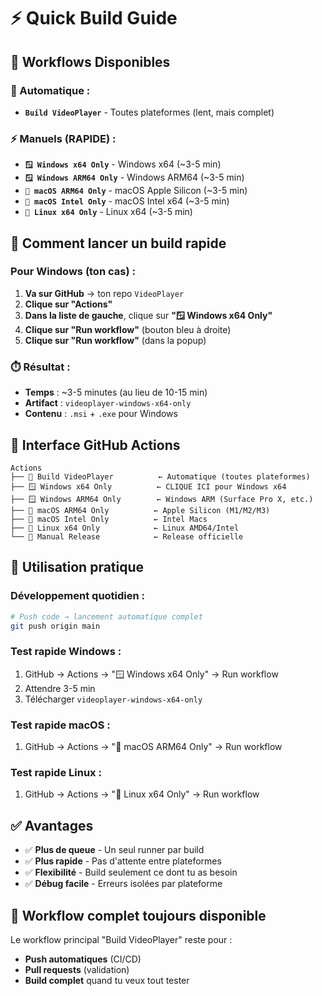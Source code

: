 # ⚡ Quick Build Guide

## 🎯 Workflows Disponibles

### **🔄 Automatique :**
- **`Build VideoPlayer`** - Toutes plateformes (lent, mais complet)

### **⚡ Manuels (RAPIDE) :**
- **`🪟 Windows x64 Only`** - Windows x64 (~3-5 min)
- **`🪟 Windows ARM64 Only`** - Windows ARM64 (~3-5 min)
- **`🍎 macOS ARM64 Only`** - macOS Apple Silicon (~3-5 min)  
- **`🍎 macOS Intel Only`** - macOS Intel x64 (~3-5 min)
- **`🐧 Linux x64 Only`** - Linux x64 (~3-5 min)

## 🚀 Comment lancer un build rapide

### **Pour Windows (ton cas) :**

1. **Va sur GitHub** → ton repo `VideoPlayer`
2. **Clique sur "Actions"**
3. **Dans la liste de gauche**, clique sur **"🪟 Windows x64 Only"**
4. **Clique sur "Run workflow"** (bouton bleu à droite)
5. **Clique sur "Run workflow"** (dans la popup)

### **⏱️ Résultat :**
- **Temps** : ~3-5 minutes (au lieu de 10-15 min)
- **Artifact** : `videoplayer-windows-x64-only`
- **Contenu** : `.msi` + `.exe` pour Windows

## 📱 Interface GitHub Actions

```
Actions
├── 🔄 Build VideoPlayer          ← Automatique (toutes plateformes)
├── 🪟 Windows x64 Only          ← CLIQUE ICI pour Windows x64
├── 🪟 Windows ARM64 Only        ← Windows ARM (Surface Pro X, etc.)
├── 🍎 macOS ARM64 Only          ← Apple Silicon (M1/M2/M3)
├── 🍎 macOS Intel Only          ← Intel Macs
├── 🐧 Linux x64 Only            ← Linux AMD64/Intel
└── 🎁 Manual Release            ← Release officielle
```

## 🎯 Utilisation pratique

### **Développement quotidien :**
```bash
# Push code → lancement automatique complet
git push origin main
```

### **Test rapide Windows :**
1. GitHub → Actions → "🪟 Windows x64 Only" → Run workflow
2. Attendre 3-5 min
3. Télécharger `videoplayer-windows-x64-only`

### **Test rapide macOS :**
1. GitHub → Actions → "🍎 macOS ARM64 Only" → Run workflow

### **Test rapide Linux :**
1. GitHub → Actions → "🐧 Linux x64 Only" → Run workflow

## ✅ Avantages

- ✅ **Plus de queue** - Un seul runner par build
- ✅ **Plus rapide** - Pas d'attente entre plateformes
- ✅ **Flexibilité** - Build seulement ce dont tu as besoin
- ✅ **Débug facile** - Erreurs isolées par plateforme

## 🔄 Workflow complet toujours disponible

Le workflow principal "Build VideoPlayer" reste pour :
- **Push automatiques** (CI/CD)
- **Pull requests** (validation)
- **Build complet** quand tu veux tout tester